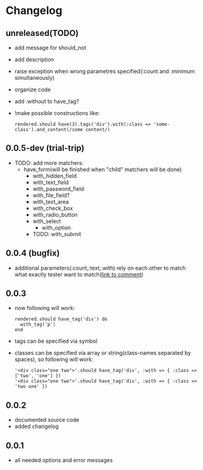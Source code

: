 Changelog
=========

unreleased(TODO)
----------------

* add message for should\_not
* add description
* raise exception when wrong parametres specified(:count and :minimum simultaneously)
* organize code
* add :without to have\_tag?
* !make possible constructions like:

      rendered.should have(3).tags('div').with(:class => 'some-class').and_content(/some content/)

0.0.5-dev (trial-trip)
----------------------

* TODO: add more matchers:
  * have\_form(will be finished when "child" matchers will be done)
    * with\_hidden\_field
    * with\_text\_field
    * with\_password\_field
    * with\_file\_field?
    * with\_text\_area
    * with\_check\_box
    * with\_radio\_button
    * with\_select
      * with\_option
    * TODO: with\_submit

0.0.4 (bugfix)
--------------

* additional parameters(:count,:text,:with) rely on each other to match what exactly tester want to match([link to comment](https://github.com/kucaahbe/rspec2-rails-views-matchers/issues#issue/2/comment/848775))

0.0.3
-----

* now following will work:

      rendered.should have_tag('div') do
        with_tag('p')
      end

* tags can be specified via symbol
* classes can be specified via array or string(class-names separated by spaces), so following will work:

      '<div class="one two">'.should have_tag('div', :with => { :class => ['two', 'one'] })
      '<div class="one two">'.should have_tag('div', :with => { :class => 'two one' })

0.0.2
------

* documented source code
* added changelog

0.0.1
------

* all needed options and error messages
